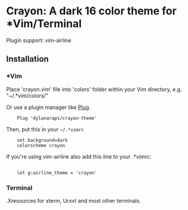 # Crayon: A dark  16 color theme for *Vim/Terminal

Plugin support: vim-airline


## Installation

### *Vim

Place 'crayon.vim' file into 'colors' folder within your Vim directory, e.g. "~/.*vim/colors/"

Or use a plugin manager like [Plug](https://github.com/junegunn/vim-plug).

```VimL
	Plug 'dylanaraps/crayon-theme'
```

Then, put this in your `~/.*vimrc`

```VimL
	set background=dark
	colorscheme crayon
```

If you're using vim-airline also add this line to your .*vimrc:

```VimL

	let g:airline_theme = 'crayon'

```

### Terminal

.Xresources for xterm, Urxvt and most other terminals.
